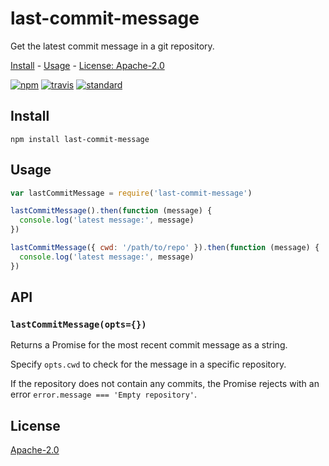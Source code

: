 # last-commit-message

Get the latest commit message in a git repository.

[Install](#install) - [Usage](#usage) - [License: Apache-2.0](#license)

[![npm][npm-image]][npm-url]
[![travis][travis-image]][travis-url]
[![standard][standard-image]][standard-url]

[npm-image]: https://img.shields.io/npm/v/last-commit-message.svg?style=flat-square
[npm-url]: https://www.npmjs.com/package/last-commit-message
[travis-image]: https://img.shields.io/travis/com/goto-bus-stop/last-commit-message/master.svg?style=flat-square
[travis-url]: https://travis-ci.com/goto-bus-stop/last-commit-message
[standard-image]: https://img.shields.io/badge/code%20style-standard-brightgreen.svg?style=flat-square
[standard-url]: http://npm.im/standard

## Install

```
npm install last-commit-message
```

## Usage

```js
var lastCommitMessage = require('last-commit-message')

lastCommitMessage().then(function (message) {
  console.log('latest message:', message)
})

lastCommitMessage({ cwd: '/path/to/repo' }).then(function (message) {
  console.log('latest message:', message)
})
```

## API

### `lastCommitMessage(opts={})`

Returns a Promise for the most recent commit message as a string.

Specify `opts.cwd` to check for the message in a specific repository.

If the repository does not contain any commits, the Promise rejects with an error `error.message === 'Empty repository'`.

## License

[Apache-2.0](LICENSE.md)
